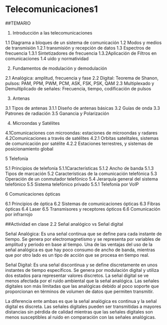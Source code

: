 # Telecomunicaciones1

##TEMARIO

1. Introducción a las telecomunicaciones

1.1 Diagrama a bloques de un sistema de comunicación
1.2 Modos y medios de transmisión
1.2.1 transmisión y recepción de datos
1.3 Espectros de frecuencia
1.3.1 Sintetizadores de frecuencia
1.3.2Aplicación de Filtros en comunicaciones
1.4 uido y normatividad

2. Fundamentos de modulación y
demodulación

2.1 Analógica: amplitud, frecuencia y fase
2.2 Digital: Teorema de Shanon, pulsos: PAM, PPM,
PWM, PCM, ASK, FSK, PSK, QAM
2.3 Multiplexado y Demultiplicado de señales:
Frecuencia, tiempo, codificación de pulsos

3. Antenas

3.1 Tipos de antenas
3.1.1 Diseño de antenas básicas
3.2 Guías de onda
3.3 Patrones de radiación
3.5 Ganancia y Polarización

4. Microondas y Satélites

4.1Comunicaciones con microondas: estaciones de
microondas y radares
4.2Comunicaciones a través de satélites
4.2.1 Orbitas satelitales, sistemas de comunicación
por satélite
4.2.2 Estaciones terrestres, y sistemas de
posicionamiento global

5 Telefonía

5.1 Principios de telefonía
5.1.1Características
5.1.2 Ancho de banda
5.1.3 Tipos de marcación
5.2 Características de la comunicación telefónica
5.3 Operación de un conmutador telefónico
5.4 Jerarquía general del sistema telefónico
5.5 Sistema telefónico privado
5.5.1 Telefonía por VoIP

6 Comunicaciones ópticas

6.1 Principios de óptica
6.2 Sistemas de comunicaciones ópticas
6.3 Fibras ópticas
6.4 Laser
6.5 Transmisores y receptores ópticos
6.6 Comunicación por infrarrojo



##Actividad en clase 2.2 Señal analógico vs Señal digital


Señal Analógica: Es una señal continua que se define para cada instante de tiempo. Se genera por electromagnetismo y se representa por variables de amplitud y periodo en base al tiempo. Una de las ventajas del uso de la señal analógica es que hay poco consumo de ancho de banda, mientras que por otro lado es un tipo de acción que se procesa en tiempo real.

Señal Digital: Es una señal discontinua y se define discretamente en unos instantes de tiempo específicos. Se genera por modulación digital y utiliza dos estados para representar valores discretos. La señal digital se ve menos afectada por el ruido ambiental que la señal analógica. Las señales digitales son más limitadas que las analógicas debido al poco soporte que proporcionan en términos de volumen de datos que permiten transmitir.

La diferencia ente ambas es que la señal analógica es continua y la señal digital es discreta. Las señales digitales pueden ser transmitidas a mayores distancias sin pérdida de calidad mientras que las señales digitales son menos susceptibles al ruido en comparación con las señales analógicas.